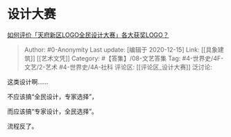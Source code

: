 # 设计大赛
[如何评价「天府新区LOGO全民设计大赛」各大获奖LOGO？](https://www.zhihu.com/question/432666639/answer/1607054498)

> Author: #0-Anonymity
> Last update: [编辑于 2020-12-15]
> Link: [[具象建筑]] [[艺术文凭]]
> Category: #【答集】/08-文艺答集
> Tag: #4-世界史/4F-文艺/2-艺术 #4-世界史/4A-社科
> 评论区: [[评论区_设计大赛]]
> 泛讨论:

这类设计啊……

不应该搞“全民设计，专家选择”，

而应该搞“专家设计，全民选择”。

流程反了。

